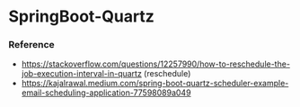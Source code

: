# SpringBoot-Quartz

### Reference

- https://stackoverflow.com/questions/12257990/how-to-reschedule-the-job-execution-interval-in-quartz (reschedule)
- https://kajalrawal.medium.com/spring-boot-quartz-scheduler-example-email-scheduling-application-77598089a049
